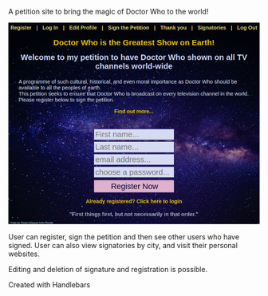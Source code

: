 A petition site to bring the magic of Doctor Who to the world!

![Alt text](public/whoreg.png?raw=true "Title")

User can register, sign the petition and then see other users who have signed. User can also view signatories by city, and visit their personal websites.

Editing and deletion of signature and registration is possible.

Created with Handlebars
